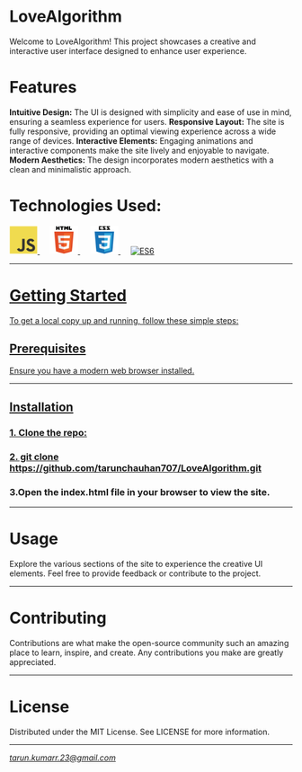 ﻿# LoveAlgorithm
Welcome to LoveAlgorithm! This project showcases a creative and interactive user interface designed to enhance user experience.

# Features
**Intuitive Design:** The UI is designed with simplicity and ease of use in mind, ensuring a seamless experience for users.
**Responsive Layout:** The site is fully responsive, providing an optimal viewing experience across a wide range of devices.
**Interactive Elements:** Engaging animations and interactive components make the site lively and enjoyable to navigate.
**Modern Aesthetics:** The design incorporates modern aesthetics with a clean and minimalistic approach.

# 
# Technologies Used:
<a href="https://developer.mozilla.org/en-US/docs/Web/JavaScript" target="_blank" rel="noreferrer"> <img src="https://raw.githubusercontent.com/devicons/devicon/master/icons/javascript/javascript-original.svg" alt="javascript" width="50" height="50"/> </a> &emsp; <a href="https://www.w3.org/html/" target="_blank" rel="noreferrer"> <img src="https://raw.githubusercontent.com/devicons/devicon/master/icons/html5/html5-original-wordmark.svg" alt="html5" width="50" height="50"/> </a> &emsp; <a href="https://www.w3schools.com/css/" target="_blank" rel="noreferrer"> <img src="https://raw.githubusercontent.com/devicons/devicon/master/icons/css3/css3-original-wordmark.svg" alt="css3" width="50" height="50"/> </a> &emsp; <a href="https://www.w3schools.com/js/js_es6.asp" target="_blank" rel="noreferrer"> <img src="https://camo.githubusercontent.com/792f7fce1ff8bfac6d0524a21b69161cdc6080a3c4e39979f21d5f8489d6fdd3/68747470733a2f2f692e626c6f67732e65732f3534356366382f6573362d6c6f676f2f6f726967696e616c2e706e67" alt="ES6" width="50" height="50"/>

<hr>

# Getting Started
To get a local copy up and running, follow these simple steps:

## Prerequisites
Ensure you have a modern web browser installed.

<hr>

## Installation
### 1. Clone the repo:
### 2. git clone https://github.com/tarunchauhan707/LoveAlgorithm.git
### 3.Open the index.html file in your browser to view the site.

<hr>

# Usage
Explore the various sections of the site to experience the creative UI elements. Feel free to provide feedback or contribute to the project.

<hr>

# Contributing
Contributions are what make the open-source community such an amazing place to learn, inspire, and create. Any contributions you make are greatly appreciated.

<hr>

# License
Distributed under the MIT License. See LICENSE for more information.

---

*tarun.kumarr.23@gmail.com*


